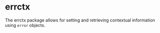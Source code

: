 # errctx

The errctx package allows for setting and retrieving contextual information using
`error` objects.
